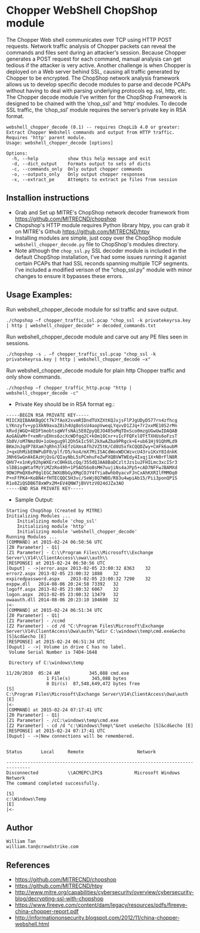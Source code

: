 # Chopper WebShell ChopShop module

The Chopper Web shell communicates over TCP using HTTP POST requests. Network traffic analysis of Chopper packets can reveal the commands and files sent during an attacker's session. Because Chopper generates a POST request for each command, manual analysis can get tedious if the attacker is very active. Another challenge is when Chopper is deployed on a Web server behind SSL, causing all traffic generated by Chopper to be encrypted. The ChopShop network analysis framework allows us to develop specific decode modules to parse and decode PCAPs without having to deal with parsing underlying protocols eg. ssl, http, etc. The Chopper decode module I’ve written for the ChopShop Framework is designed to be chained with the ‘chop_ssl’ and  ‘http’ modules. To decode SSL traffic, the ‘chop_ssl’ module requires the server’s private key in RSA format.

```
webshell_chopper_decode (0.1) -- requires ChopLib 4.0 or greater:
Extract Chopper Webshell commands and output from HTTP traffic. Requires 'http' parent module.
Usage: webshell_chopper_decode [options]

Options:
  -h, --help           show this help message and exit
  -d, --dict_output    Formats output to sets of dicts
  -c, --commands_only  Only output chopper commands
  -o, --outputs_only   Only output chopper responses
  -x, --extract_pe     Attempts to extract pe files from session

```

## Installion instructions 
* Grab and Set up MITRE's ChopShop network decoder framework from https://github.com/MITRECND/chopshop
* Chopshop's HTTP module requires Python library htpy, you can grab it on MITRE's Github https://github.com/MITRECND/htpy 
* Installing modules are simple, just copy over the ChopShop module `webshell_chopper_decode.py` file to ChopShop's modules directory. 
* Note although the `chop_ssl.py` SSL decoder module is included in the default ChopShop installation, I've had some issues running it aganist certain PCAPs that had SSL reconds spanning multiple TCP segments. I've included a modified verison of the "chop_ssl.py" module with minor changes to ensure it bypasses these errors.

## Usage Examples:

Run webshell_chopper_decode module for ssl traffic and save output.
```
./chopshop –f chopper_traffic_ssl.pcap "chop_ssl -k privatekeyrsa.key | http | webshell_chopper_decode" > decoded_commands.txt
```
Run webshell_chopper_decode module and carve out any PE files seen in sessions.
```
./chopshop -s . –f chopper_traffic_ssl.pcap "chop_ssl -k privatekeyrsa.key | http | webshell_chopper_decode –x"
```
Run webshell_chopper_decode module for plain http Chopper traffic and only show commands.
```
./chopshop –f chopper_traffic_http.pcap "http | webshell_chopper_decode -c"
```

* Private Key should be in RSA format eg.:
```
-----BEGIN RSA PRIVATE KEY-----
MIICXQIBAAKBgQCt7k7fAoX2xvmRIDndTUXZXtKQJxjsFlPJgUDyD577rn4zfhcg
LYKnzyfv+yp1XkN9avaZ8ih4Ug8oSsU4aopVweqLYqvvD1ZJq+7r2xxME10S2rMn
kRvdjWGQ+4EDFSmobtsqWVfsNAi5E0ZpyQEJO485oMqTDxSco0mzgUGwUwIDAQAB
AoGAUaM+f+xmRruEHns6zcXcWDfqq2C+kOm18Cnr+vIcFFQFxlOTtTXHUs6oFzsT
5b0V/oM7Nmz0U+1oUegug9l2Dh5kIc59l2kXwAZba9PRgck+E+ub61Hj91QhMLd9
BKmJnJqdP78Xam7qRhn3lkEfzGXmsAfh2VZ5tK/Cd8U5xfkCQQDZwy+CmFk6aubM
J+qxUhMibE0WPuDF0/plf/D5/ko4/mX7MiISACdWoxWDCWzvcU43ru1KxY8IdnkK
3Nh6SwGnAkEAzHjQsG/QIayNbL5sPCmhuFeZwPXQBVWTWEdy4Ixqj1X+N0rFlN8R
QHV7+x1nKy92hpWXErxC0HkULcQq/355dQJAA8BaDCzltJzs1u2FHILmc3xcI5r3
slDBiogWtafMzYiMZzRo49h+1P5AO56o8sMH7uujiNs4aJPp5+cAD7NFFwJBAMXd
9DWJPmQX0xP0glEGCJWXUBbGyXMgCOJY4fYia8whb0yacvFJnCxAhKXRIlFMMOq0
P+nFfPK4+KoBN4rfHTECQQC5H3vc/SeWj8Q7WBO/R83u4wpiAb15/Pii3ponQP1S
R1o8ZiQSDB6T8xWPx2M+EV4QNW7jBVVtzV024dJZa3AO
-----END RSA PRIVATE KEY-----
```

* Sample Output:

```
Starting ChopShop (Created by MITRE)
Initializing Modules ...
	Initializing module 'chop_ssl'
	Initializing module 'http'
	Initializing module 'webshell_chopper_decode'
Running Modules ...
[COMMAND] at 2015-02-24 06:50:56 UTC
[Z0 Parameter] - Q1|
[Z1 Parameter] - C:\\Program Files\\Microsoft\\Exchange Server\\V14\\ClientAccess\\owa\\auth\\
[RESPONSE] at 2015-02-24 06:50:56 UTC
[Ouput] - ->|error.aspx	2013-02-05 23:00:32	8363	32
error2.aspx	2013-02-05 23:00:32	1888	32
expiredpassword.aspx	2013-02-05 23:00:32	7290	32
exppw.dll	2014-08-06 20:24:58	73392	32
logoff.aspx	2013-02-05 23:00:32	6067	32
logon.aspx	2013-02-05 23:00:32	13479	32
owaauth.dll	2014-08-06 20:23:10	104600	32
|<-
[COMMAND] at 2015-02-24 06:51:34 UTC
[Z0 Parameter] - Q1|
[Z1 Parameter] - /ccmd
[Z2 Parameter] - cd /d "C:\Program Files\Microsoft\Exchange Server\V14\ClientAccess\Owa\auth\"&dir C:\windows\temp\cmd.exe&echo [S]&cd&echo [E]
[RESPONSE] at 2015-02-24 06:51:34 UTC
[Ouput] - ->| Volume in drive C has no label.
 Volume Serial Number is 74D4-1648

 Directory of C:\windows\temp

11/20/2010  05:24 AM           345,088 cmd.exe
               1 File(s)        345,088 bytes
               0 Dir(s)  87,548,649,472 bytes free
[S]
C:\Program Files\Microsoft\Exchange Server\V14\ClientAccess\Owa\auth
[E]
|<-
[COMMAND] at 2015-02-24 07:17:41 UTC
[Z0 Parameter] - Q1|
[Z1 Parameter] - /cC:\windows\temp\cmd.exe
[Z2 Parameter] - cd /d "c:\Windows\Temp\"&net use&echo [S]&cd&echo [E]
[RESPONSE] at 2015-02-24 07:17:41 UTC
[Ouput] - ->|New connections will be remembered.


Status       Local     Remote                    Network

-------------------------------------------------------------------------------
Disconnected           \\ACMEPC\IPC$            Microsoft Windows Network
The command completed successfully.

[S]
c:\Windows\Temp
[E]
|<-
```

## Author
```
William Tan
william.tan@crowdstrike.com
```

## References
* https://github.com/MITRECND/chopshop
* https://github.com/MITRECND/htpy
* http://www.mitre.org/capabilities/cybersecurity/overview/cybersecurity-blog/decrypting-ssl-with-chopshop
* https://www.fireeye.com/content/dam/legacy/resources/pdfs/fireeye-china-chopper-report.pdf
* http://informationonsecurity.blogspot.com/2012/11/china-chopper-webshell.html

